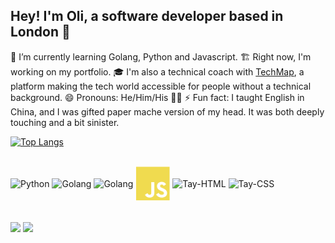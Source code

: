 ## Hey! I'm Oli, a software developer based in London 👋

🌱 I’m currently learning Golang, Python and Javascript. 
🏗️ Right now, I'm working on my portfolio.
🎓 I'm also a technical coach with [TechMap](techmap.app), a platform making the tech world accessible for people without a technical background. 
😄 Pronouns: He/Him/His 🏳️‍🌈
⚡ Fun fact: I taught English in China, and I was gifted paper mache version of my head. It was both deeply touching and a bit sinister.




[![Top Langs](https://github-readme-stats.vercel.app/api/top-langs/?username=olikelly00)](https://github.com/anuraghazra/github-readme-stats)

<div style="display: inline_block">
  <br>
  <img align="center" alt="Python" height="55" width="55" src="https://raw.githubusercontent.com/bablubambal/All_logo_and_pictures/7c0ac2ceb9f9d24992ec393d11fa7337d2f92466/programming%20languages/python.svg">
    <img align="center" alt="Golang" height="55" width="55" src="https://raw.githubusercontent.com/bablubambal/All_logo_and_pictures/7c0ac2ceb9f9d24992ec393d11fa7337d2f92466/programming%20languages/go.svg">
   <img align="center" alt="Golang" height="55" width="55" src="https://seeklogo.com/images/S/swift-logo-7927855EB5-seeklogo.com.png">
  <img align="center" alt="Tay-Js" height="55" width="55" src="https://raw.githubusercontent.com/devicons/devicon/master/icons/javascript/javascript-plain.svg">
  <img align="center" alt="Tay-HTML" height="55" width="55" src="https://cdn.jsdelivr.net/gh/devicons/devicon/icons/html5/html5-original.svg">
  <img align="center" alt="Tay-CSS" height="55" width="55"  src="https://cdn.jsdelivr.net/gh/devicons/devicon/icons/css3/css3-original.svg" />
</div>
<br>
<br>

<div style="display: inline_block">
<a href="https://www.linkedin.com/in/olikelly" rel="nofollow"><img src="https://camo.githubusercontent.com/591c02e8ff595d43e0b35b1b29aed639a7154b959cd8f8c854b9e176d885b094/68747470733a2f2f696d672e736869656c64732e696f2f62616467652f4c696e6b6564496e2d3030373742353f7374796c653d666f722d7468652d6261646765266c6f676f3d6c696e6b6564696e266c6f676f436f6c6f723d7768697465" data-canonical-src="https://img.shields.io/badge/LinkedIn-0077B5?style=for-the-badge&amp;logo=linkedin&amp;logoColor=white" style="max-width: 100%;"></a>
<a href="https://www.codewars.com/users/olikelly1" rel="nofollow"><img src="https://camo.githubusercontent.com/b827a0ddcd5e6dfb2253f5681826425a953d601d7b887614856844b9b1e5adb6/68747470733a2f2f696d672e736869656c64732e696f2f62616467652f436f6465776172732d4231333631453f7374796c653d666f722d7468652d6261646765266c6f676f3d436f646577617273266c6f676f436f6c6f723d7768697465" data-canonical-src="https://img.shields.io/badge/Codewars-B1361E?style=for-the-badge&amp;logo=Codewars&amp;logoColor=white" style="max-width: 100%;"></a>

</div>
